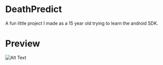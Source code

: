 # DeathPredict
A fun little project I made as a 15 year old trying to learn the android SDK.

# Preview

![Alt Text](https://media.giphy.com/media/90oSabwGLgl6runESZ/giphy.gif)
